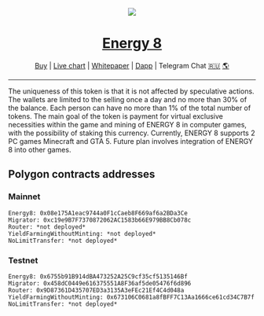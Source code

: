 <p align="center">
    <img src="https://i.imgur.com/r1Q2ITc.png">
    <h1 align="center"><a href="https://energy8.games">Energy 8</a></h1>
    <p align="center">
        <a href="https://quickswap.exchange/#/swap?outputCurrency=0x08e175a1eac9744a0f1ccaeb8f669af6a2bda3ce">Buy</a> |
        <a href="https://polygon.poocoin.app/tokens/0x08e175a1eac9744a0f1ccaeb8f669af6a2bda3ce">Live chart</a> |
        <a href="https://quickswap.exchange/#/swap?outputCurrency=0x08e175a1eac9744a0f1ccaeb8f669af6a2bda3ce">Whitepaper</a> |
        <a href="https://energy8.io">Dapp</a> |
        Telegram Chat <a href="https://t.me/energy8rus">🇷🇺</a> <a href="https://t.me/energy8eng">🌎</a>
    </p>
</p>
<hr>
The uniqueness of this token is that it is not affected by speculative actions. The wallets are limited to the selling once a day and no more than 30% of the balance. Each person can have no more than 1% of the total number of tokens. The main goal of the token is payment for virtual exclusive necessities within the game and mining of ENERGY 8 in computer games, with the possibility of staking this currency. Currently, ENERGY 8 supports 2 PC games Minecraft and GTA 5. Future plan involves integration of ENERGY 8 into other games.

## Polygon contracts addresses

### Mainnet
    Energy8: 0x08e175A1eac9744a0F1cCaeb8F669af6a2BDa3Ce
    Migrator: 0xc19e9B7F7370872062AC1583b66E979BB8Cb078c
    Router: *not deployed*
    YieldFarmingWithoutMinting: *not deployed*
    NoLimitTransfer: *not deployed*

### Testnet
    Energy8: 0x6755b91B914dBA473252A25C9cf35cf5135146Bf
    Migrator: 0x458dC0449e616375551A8F36af5de05476f6d896
    Router: 0x9D87361D435707ED3a3135A3eFEc21Ef4C4d048a
    YieldFarmingWithoutMinting: 0x673106C0681a8fBFF7C13Aa1666ce61cd34C7B7f
    NoLimitTransfer: *not deployed*
